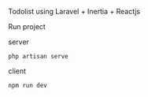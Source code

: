 Todolist using Laravel + Inertia + Reactjs

Run project

server

```base
php artisan serve
```

client

```base
npm run dev
```
